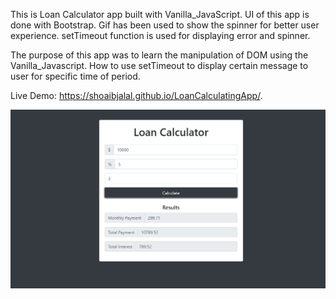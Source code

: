 This is Loan Calculator app built with Vanilla_JavaScript. UI of this app is done with Bootstrap. Gif has been used to show the spinner for better user experience. setTimeout function is used for displaying error and spinner.

The purpose of this app was to learn the manipulation of DOM using the Vanilla_Javascript. How to use setTimeout to display certain message to user for specific time of period.

Live Demo: https://shoaibjalal.github.io/LoanCalculatingApp/.

<img src="img/screenshot.PNG" />
